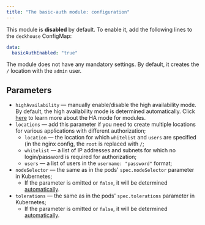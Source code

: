 ```yaml
---
title: "The basic-auth module: configuration"
---
```


This module is **disabled** by default. To enable it, add the following lines to the `deckhouse` ConfigMap:

```yaml
data:
  basicAuthEnabled: "true"
```

The module does not have any mandatory settings.
By default, it creates the `/` location with the `admin` user.

## Parameters
* `highAvailability` — manually enable/disable the high availability mode. By default, the high availability mode is determined automatically. Click [here](../../deckhouse-configure-global.html#parameters) to learn more about the HA mode for modules.
* `locations` —  add this parameter if you need to create multiple locations for various applications with different authorization;
    * `location` — the location for which `whitelist` and `users` are specified (in the nginx config, the `root` is replaced with `/`;
    * `whitelist` — a list of IP addresses and subnets for which no login/password is required for authorization;
    * `users` — a list of users in the `username: "password"` format;
* `nodeSelector` — the same as in the pods' `spec.nodeSelector` parameter in Kubernetes;
    * If the parameter is omitted or `false`, it will be determined [automatically](../../#advanced-scheduling).
* `tolerations` — the same as in the pods' `spec.tolerations` parameter in Kubernetes;
    * If the parameter is omitted or `false`, it will be determined [automatically](../../#advanced-scheduling).
